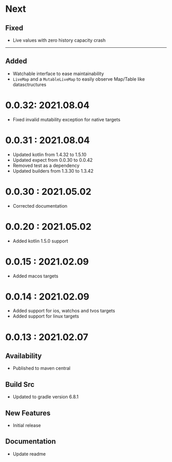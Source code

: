# Next
## Fixed
- Live values with zero history capacity crash

-----------
## Added
- Watchable interface to ease maintainability
- `LiveMap` and a `MutableLiveMap` to easily observe Map/Table like datasctructures

# 0.0.32: 2021.08.04
- Fixed invalid mutability exception for native targets

# 0.0.31 : 2021.08.04

- Updated kotlin from 1.4.32 to 1.5.10
- Updated expect from 0.0.30 to 0.0.42
- Removed test as a dependency
- Updated builders from 1.3.30 to 1.3.42

# 0.0.30 : 2021.05.02

- Corrected documentation

# 0.0.20 : 2021.05.02

- Added kotlin 1.5.0 support

# 0.0.15 : 2021.02.09

- Added macos targets

# 0.0.14 : 2021.02.09

- Added support for ios, watchos and tvos targets
- Added support for linux targets

# 0.0.13 : 2021.02.07

## Availability

- Published to maven central

## Build Src

- Updated to gradle version 6.8.1

## New Features

- Initial release

## Documentation

- Update readme
